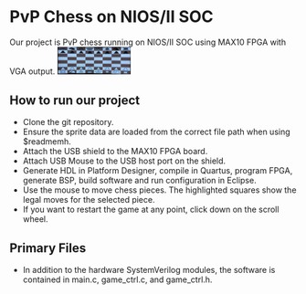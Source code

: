 # PvP Chess on NIOS/II SOC

Our project is PvP chess running on NIOS/II SOC using MAX10 FPGA with VGA output.
<img src="gameplay_screenshot.jpg" width="128"/>

## How to run our project
* Clone the git repository.
* Ensure the sprite data are loaded from the correct file path when using $readmemh.
* Attach the USB shield to the MAX10 FPGA board.
* Attach USB Mouse to the USB host port on the shield.
* Generate HDL in Platform Designer, compile in Quartus, program FPGA, generate BSP, build software and run configuration in Eclipse.
* Use the mouse to move chess pieces. The highlighted squares show the legal moves for the selected piece.
* If you want to restart the game at any point, click down on the scroll wheel.

## Primary Files
* In addition to the hardware SystemVerilog modules, the software is contained in main.c, game_ctrl.c, and game_ctrl.h.
